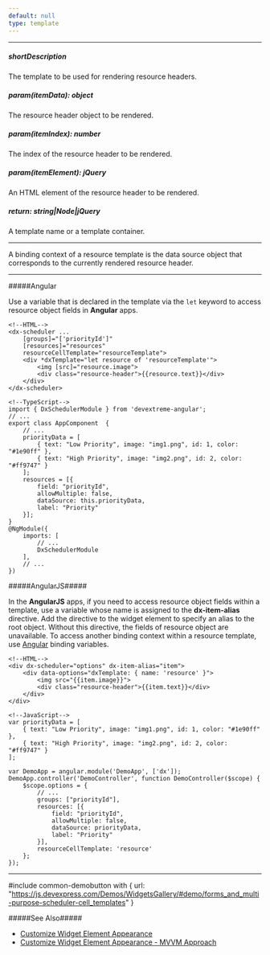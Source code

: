 ```yaml
---
default: null
type: template
---
```

---
##### shortDescription
The template to be used for rendering resource headers.

##### param(itemData): object
The resource header object to be rendered.

##### param(itemIndex): number
The index of the resource header to be rendered.

##### param(itemElement): jQuery
An HTML element of the resource header to be rendered.

##### return: string|Node|jQuery
A template name or a template container.

---
A binding context of a resource template is the data source object that corresponds to the currently rendered resource header.

---

#####Angular

Use a variable that is declared in the template via the `let` keyword to access resource object fields in **Angular** apps. 

    <!--HTML-->
    <dx-scheduler ...
        [groups]="['priorityId']"
        [resources]="resources"
        resourceCellTemplate="resourceTemplate">
        <div *dxTemplate="let resource of 'resourceTemplate'">
            <img [src]="resource.image">
            <div class="resource-header">{{resource.text}}</div>
        </div>
    </dx-scheduler>

    <!--TypeScript-->
    import { DxSchedulerModule } from 'devextreme-angular';
    // ...
    export class AppComponent  { 
        // ...
        priorityData = [
            { text: "Low Priority", image: "img1.png", id: 1, color: "#1e90ff" },
            { text: "High Priority", image: "img2.png", id: 2, color: "#ff9747" }
        ];
        resources = [{ 
            field: "priorityId", 
            allowMultiple: false, 
            dataSource: this.priorityData, 
            label: "Priority" 
        }];
    }
    @NgModule({
        imports: [
            // ...
            DxSchedulerModule
        ],
        // ...
    })

#####AngularJS#####

In the **AngularJS** apps, if you need to access resource object fields within a template, use a variable whose name is assigned to the **dx-item-alias** directive. Add the directive to the widget element to specify an alias to the root object. Without this directive, the fields of resource object are unavailable. To access another binding context within a resource template, use [Angular](https://docs.angularjs.org/guide/scope) binding variables.

    <!--HTML-->
    <div dx-scheduler="options" dx-item-alias="item">
        <div data-options="dxTemplate: { name: 'resource' }">
            <img src="{{item.image}}">
            <div class="resource-header">{{item.text}}</div>
        </div>
    </div>

    <!--JavaScript-->
    var priorityData = [
        { text: "Low Priority", image: "img1.png", id: 1, color: "#1e90ff" },
        { text: "High Priority", image: "img2.png", id: 2, color: "#ff9747" }
    ];

    var DemoApp = angular.module('DemoApp', ['dx']);
    DemoApp.controller('DemoController', function DemoController($scope) {
        $scope.options = { 
            // ...
            groups: ["priorityId"],
            resources: [{ 
                field: "priorityId", 
                allowMultiple: false, 
                dataSource: priorityData, 
                label: "Priority" 
            }],
            resourceCellTemplate: 'resource'
        };
    });
    
---

#include common-demobutton with {
    url: "https://js.devexpress.com/Demos/WidgetsGallery/#demo/forms_and_multi-purpose-scheduler-cell_templates"
}

#####See Also#####
- [Customize Widget Element Appearance](/concepts/05%20Widgets/zz%20Common/05%20UI%20Widgets/30%20Customize%20Widget%20Element%20Appearance '/Documentation/Guide/Widgets/Common/UI_Widgets/Customize_Widget_Element_Appearance/')
- [Customize Widget Element Appearance - MVVM Approach](/concepts/05%20Widgets/zz%20Common/05%20UI%20Widgets/35%20Customize%20Widget%20Element%20Appearance%20-%20MVVM%20Approach '/Documentation/Guide/Widgets/Common/UI_Widgets/Customize_Widget_Element_Appearance_-_MVVM_Approach/')